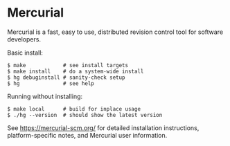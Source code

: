 # Mercurial

Mercurial is a fast, easy to use, distributed revision control tool for software
developers.

Basic install:

```
$ make            # see install targets
$ make install    # do a system-wide install
$ hg debuginstall # sanity-check setup
$ hg              # see help
```

Running without installing:

```
$ make local      # build for inplace usage
$ ./hg --version  # should show the latest version
```

See <https://mercurial-scm.org/> for detailed installation instructions,
platform-specific notes, and Mercurial user information.
